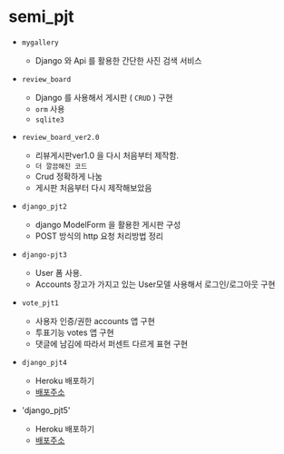 # semi_pjt



- `mygallery`
  - Django 와 Api 를 활용한 간단한 사진 검색 서비스



- `review_board`
  
  - Django 를 사용해서 게시판 ( `CRUD` ) 구현
  - `orm` 사용
  - `sqlite3`
  
  

- `review_board_ver2.0`
  - 리뷰게시판ver1.0 을 다시 처음부터 제작함.
  - `더 깔끔해진 코드`
  - Crud 정확하게 나눔
  - 게시판 처음부터 다시 제작해보았음
  



- `django_pjt2`
  - django ModelForm 을 활용한 게시판 구성
  - POST 방식의 http 요청 처리방법 정리




- `django-pjt3`
  - User 폼 사용.
  - Accounts 장고가 가지고 있는 User모델 사용해서 로그인/로그아웃 구현



- `vote_pjt1`
  - 사용자 인증/권한 accounts 앱 구현
  - 투표기능 votes 앱 구현
  - 댓글에 남김에 따라서 퍼센트 다르게 표현 구현

- `django_pjt4`
  - Heroku 배포하기
  - [배포주소](https://aqueous-earth-03032.herokuapp.com/movies/)
  
  
- 'django_pjt5'
  - Heroku 배포하기
  - [배포주소](https://double-manage.herokuapp.com/movies/)
